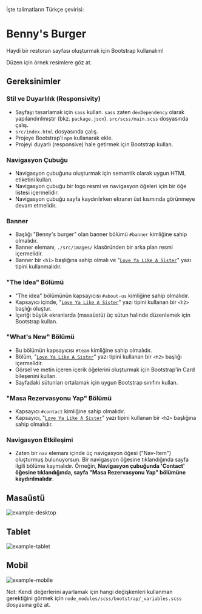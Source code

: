 İşte talimatların Türkçe çevirisi:

# Benny's Burger

Haydi bir restoran sayfası oluşturmak için Bootstrap kullanalım!

Düzen için örnek resimlere göz at.

## Gereksinimler

### Stil ve Duyarlılık (Responsivity)
-   Sayfayı tasarlamak için `sass` kullan. `sass` zaten `devDependency` olarak yapılandırılmıştır (bkz. `package.json`). `src/scss/main.scss` dosyasında çalış.
-   `src/index.html` dosyasında çalış.
-   Projeye Bootstrap'i `npm` kullanarak ekle.
-   Projeyi duyarlı (responsive) hale getirmek için Bootstrap kullan.

### Navigasyon Çubuğu
-   Navigasyon çubuğunu oluşturmak için semantik olarak uygun HTML etiketini kullan.
-   Navigasyon çubuğu bir logo resmi ve navigasyon öğeleri için bir öğe listesi içermelidir.
-   Navigasyon çubuğu sayfa kaydırılırken ekranın üst kısmında görünmeye devam etmelidir.

### Banner
-   Başlığı "Benny's burger" olan banner bölümü `#banner` kimliğine sahip olmalıdır.
-   Banner elemanı, `./src/images/` klasöründen bir arka plan resmi içermelidir.
-   Banner bir `<h1>` başlığına sahip olmalı ve "[`Love Ya Like A Sister`](https://fonts.google.com/specimen/Love+Ya+Like+A+Sister)" yazı tipini kullanmalıdır.

### "The Idea" Bölümü
-   "The idea" bölümünün kapsayıcısı `#about-us` kimliğine sahip olmalıdır.
-   Kapsayıcı içinde, "[`Love Ya Like A Sister`](https://fonts.google.com/specimen/Love+Ya+Like+A+Sister)" yazı tipini kullanan bir `<h2>` başlığı oluştur.
-   İçeriği büyük ekranlarda (masaüstü) üç sütun halinde düzenlemek için Bootstrap kullan.

### "What's New" Bölümü
-   Bu bölümün kapsayıcısı `#team` kimliğine sahip olmalıdır.
-   Bölüm, "[`Love Ya Like A Sister`](https://fonts.google.com/specimen/Love+Ya+Like+A+Sister)" yazı tipini kullanan bir `<h2>` başlığı içermelidir.
-   Görsel ve metin içeren içerik öğelerini oluşturmak için Bootstrap'in Card bileşenini kullan.
-   Sayfadaki sütunları ortalamak için uygun Bootstrap sınıfını kullan.

### "Masa Rezervasyonu Yap" Bölümü
-   Kapsayıcı `#contact` kimliğine sahip olmalıdır.
-   Kapsayıcı, "[`Love Ya Like A Sister`](https://fonts.google.com/specimen/Love+Ya+Like+A+Sister)" yazı tipini kullanan bir `<h2>` başlığına sahip olmalıdır.

### Navigasyon Etkileşimi
-   Zaten bir `nav` elemanı içinde üç navigasyon öğesi ("Nav-Item") oluşturmuş bulunuyorsun. Bir navigasyon öğesine tıklandığında sayfa ilgili bölüme kaymalıdır. Örneğin, __Navigasyon çubuğunda 'Contact' öğesine tıklandığında, sayfa "Masa Rezervasyonu Yap" bölümüne kaydırılmalıdır__.

## Masaüstü
![example-desktop](exercise/example-desktop.jpg)

## Tablet

![example-tablet](exercise/example-tablet.png)

## Mobil

![example-mobile](exercise/example-mobile.png)

Not: Kendi değerlerini ayarlamak için hangi değişkenleri kullanman gerektiğini görmek için `node_modules/scss/bootstrap/_variables.scss` dosyasına göz at.